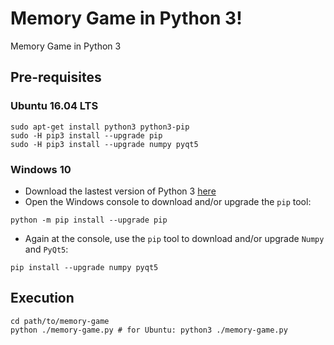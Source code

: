 # Memory Game in Python 3!
Memory Game in Python 3

## Pre-requisites

### Ubuntu 16.04 LTS
```
sudo apt-get install python3 python3-pip
sudo -H pip3 install --upgrade pip
sudo -H pip3 install --upgrade numpy pyqt5
```

### Windows 10
- Download the lastest version of Python 3 [here](https://www.python.org/downloads/)
- Open the Windows console to download and/or upgrade the `pip` tool:    
```
python -m pip install --upgrade pip
```     
- Again at the console, use the `pip` tool to download and/or upgrade `Numpy` and `PyQt5`:     
```
pip install --upgrade numpy pyqt5
```

## Execution

```
cd path/to/memory-game
python ./memory-game.py # for Ubuntu: python3 ./memory-game.py
```
